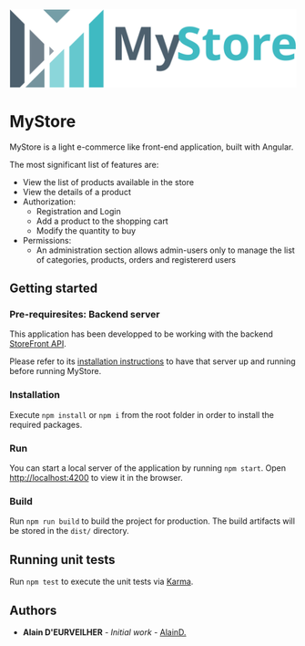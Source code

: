 ![MyStore](https://raw.githubusercontent.com/AlainD-/my-store/master/src/assets/logo-name.svg)

# MyStore

MyStore is a light e-commerce like front-end application, built with Angular.

The most significant list of features are:

* View the list of products available in the store
* View the details of a product
* Authorization:
  * Registration and Login
  * Add a product to the shopping cart
  * Modify the quantity to buy
* Permissions:
  * An administration section allows admin-users only to manage the list of categories, products, orders and registererd users

## Getting started

### Pre-requiresites: Backend server

This application has been developped to be working with the backend [StoreFront API](https://github.com/AlainD-/storefront-api).

Please refer to its [installation instructions](https://github.com/AlainD-/storefront-api#installation) to have that server up and running before running MyStore.

### Installation

Execute `npm install` or `npm i` from the root folder in order to install the required packages.

### Run

You can start a local server of the application by running `npm start`.
Open [http://localhost:4200](http://localhost:4200) to view it in the browser.

### Build

Run `npm run build` to build the project for production. The build artifacts will be stored in the `dist/` directory.

## Running unit tests

Run `npm test` to execute the unit tests via [Karma](https://karma-runner.github.io).

## Authors

* **Alain D'EURVEILHER** - *Initial work* - [AlainD.](https://github.com/AlainD-)
